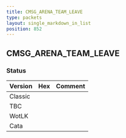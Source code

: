 ```yaml
---
title: CMSG_ARENA_TEAM_LEAVE
type: packets
layout: single_markdown_in_list
position: 852
---
```


## CMSG_ARENA_TEAM_LEAVE

### Status

Version | Hex | Comment
---------- | ---------- | ---------- 
Classic |  |  
TBC |  |  
WotLK |  |  
Cata |  |  
